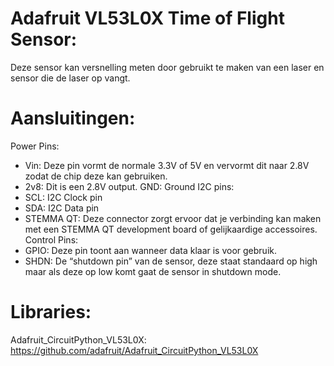 # Adafruit VL53L0X Time of Flight Sensor:
Deze sensor kan versnelling meten door gebruikt te maken van een laser en sensor die de laser op vangt.
  # Aansluitingen:
  Power Pins:
  -   Vin: Deze pin vormt de normale 3.3V of 5V en vervormt dit naar 2.8V zodat de chip deze kan gebruiken.
  -   2v8: Dit is een 2.8V output.
  GND: Ground
  I2C pins: 
  -   SCL: I2C Clock pin
  -   SDA: I2C Data pin
  -   STEMMA QT: Deze connector zorgt ervoor dat je verbinding kan maken met een STEMMA QT development board of gelijkaardige accessoires.
  Control Pins:
  -   GPIO: Deze pin toont aan wanneer data klaar is voor gebruik.
  -   SHDN: De “shutdown pin” van de sensor, deze staat standaard op high maar als deze op low komt gaat de sensor in shutdown mode.
# Libraries:
Adafruit_CircuitPython_VL53L0X: https://github.com/adafruit/Adafruit_CircuitPython_VL53L0X
